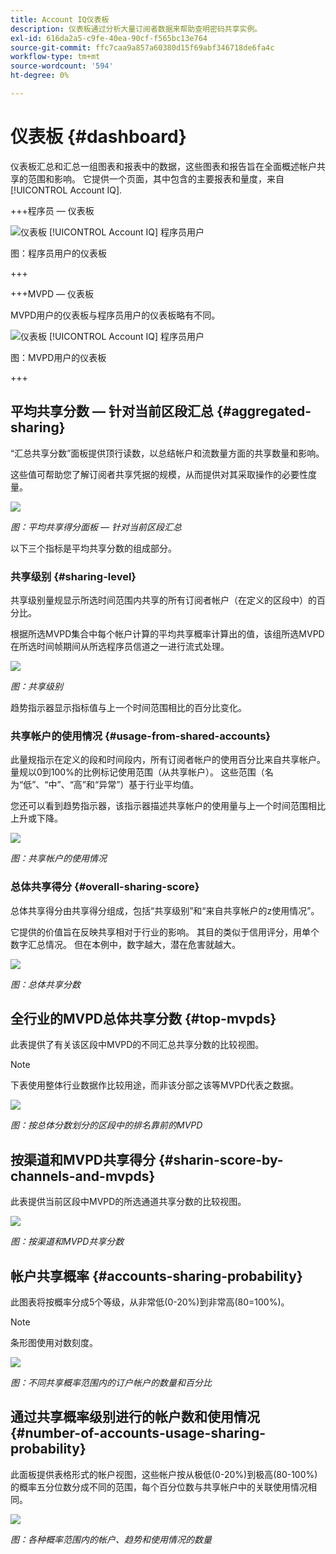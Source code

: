 ```yaml
---
title: Account IQ仪表板
description: 仪表板通过分析大量订阅者数据来帮助查明密码共享实例。
exl-id: 616da2a5-c9fe-40ea-90cf-f565bc13e764
source-git-commit: ffc7caa9a857a60380d15f69abf346718de6fa4c
workflow-type: tm+mt
source-wordcount: '594'
ht-degree: 0%

---
```


# 仪表板 {#dashboard}

仪表板汇总和汇总一组图表和报表中的数据，这些图表和报告旨在全面概述帐户共享的范围和影响。 它提供一个页面，其中包含的主要报表和量度，来自 [!UICONTROL Account IQ].


+++程序员 — 仪表板

![仪表板 [!UICONTROL Account IQ] 程序员用户](assets/dashboard-programr.png)


图：程序员用户的仪表板

+++

+++MVPD — 仪表板

MVPD用户的仪表板与程序员用户的仪表板略有不同。

![仪表板 [!UICONTROL Account IQ] 程序员用户](assets/dashboard-mvpd.png)

图：MVPD用户的仪表板

+++

## 平均共享分数 — 针对当前区段汇总 {#aggregated-sharing}

“汇总共享分数”面板提供顶行读数，以总结帐户和流数量方面的共享数量和影响。

这些值可帮助您了解订阅者共享凭据的规模，从而提供对其采取操作的必要性度量。

![](assets/aggregate-sharing-score.png)


*图：平均共享得分面板 — 针对当前区段汇总*

以下三个指标是平均共享分数的组成部分。

### 共享级别 {#sharing-level}

共享级别量规显示所选时间范围内共享的所有订阅者帐户（在定义的区段中）的百分比。

根据所选MVPD集合中每个帐户计算的平均共享概率计算出的值，该组所选MVPD在所选时间帧期间从所选程序员信道之一进行流式处理。

![](assets/sharing-level.png)


*图：共享级别*

趋势指示器显示指标值与上一个时间范围相比的百分比变化。

### 共享帐户的使用情况 {#usage-from-shared-accounts}

此量规指示在定义的段和时间段内，所有订阅者帐户的使用百分比来自共享帐户。 量规以0到100%的比例标记使用范围（从共享帐户）。 这些范围（名为“低”、“中”、“高”和“异常”）基于行业平均值。

您还可以看到趋势指示器，该指示器描述共享帐户的使用量与上一个时间范围相比上升或下降。

![](assets/usage-4mshared-accounts.png)


*图：共享帐户的使用情况*

### 总体共享得分 {#overall-sharing-score}

总体共享得分由共享得分组成，包括“共享级别”和“来自共享帐户的z使用情况”。

它提供的价值旨在反映共享相对于行业的影响。 其目的类似于信用评分，用单个数字汇总情况。 但在本例中，数字越大，潜在危害就越大。

![](assets/overall-sharing-score.png)


*图：总体共享分数*

<!--### MVPDs in segment {#mvpd-in-segment}

It is a table of risk indices and accounts totals for the top MVPDs ranked by overall usage or account sharing.

![](assets/mvpds-in-segment.png)-->

## 全行业的MVPD总体共享分数 {#top-mvpds}

此表提供了有关该区段中MVPD的不同汇总共享分数的比较视图。

>[!NOTE]
>
>下表使用整体行业数据作比较用途，而非该分部之该等MVPD代表之数据。

![](assets/top-mvpds.png)


*图：按总体分数划分的区段中的排名靠前的MVPD*

## 按渠道和MVPD共享得分 {#sharin-score-by-channels-and-mvpds}

此表提供当前区段中MVPD的所选通道共享分数的比较视图。

![](assets/sharing-scores-by-channels-mvpds.png)


*图：按渠道和MVPD共享分数*

## 帐户共享概率 {#accounts-sharing-probability}

此图表将按概率分成5个等级，从非常低(0-20%)到非常高(80=100%)。

>[!NOTE]
>
>条形图使用对数刻度。


![](assets/dashboard-ac-sharing-prob.png)


*图：不同共享概率范围内的订户帐户的数量和百分比*

## 通过共享概率级别进行的帐户数和使用情况 {#number-of-accounts-usage-sharing-probability}

此面板提供表格形式的帐户视图，这些帐户按从极低(0-20%)到极高(80-100%)的概率五分位数分成不同的范围，每个百分位数与共享帐户中的关联使用情况相同。

![](assets/no-acc-usage-prob-level.png)


*图：各种概率范围内的帐户、趋势和使用情况的数量*

<!--
+++Dashboard for programmers

![dashboard of account IQ](assets/dashboard-capture.png)


*Figure: The dashboard*

>>>>>>> 7ab48cf61552febab21a5d5c05586e0aefe8ce17
## Average sharing score - aggregated for the current segment {#aggregated-sharing}

The Aggregated Sharing Score panel provides a top line readout summarizing the quantity and impact of sharing in terms of accounts and streaming volume.

The values help you understand the magnitude of credential sharing by your subscribers, hence providing a measure of the need to act upon it.

![](assets/aggregate-sharing-score.png)


*Figure: Average sharing score panel - aggregated for the current segment*

The following three metrics are components of the Average Sharing Score.

### Sharing level {#sharing-level}

The sharing level gauge shows the percentage of all your subscriber accounts (in the defined segment) that are shared, during the selected time frame.  

A value calculated based on an average of the sharing probability computed for every account for the selected MVPD(s) that has streamed from a one of the selected programmer channels during the selected time frame.

![](assets/sharing-level.png)


*Figure: Sharing level*

The Trend indicator shows the percentage change in the value of the metric in from the previous time frame.

### Usage from shared accounts {#usage-from-shared-accounts}

This gauge indicates what percent of the usage of all the subscriber accounts is from the shared accounts for the defined segment and time period. The gauge marks the ranges of usage (from shared accounts) on the scale of 0 to 100%. These ranges (named Low, Medium, High, and Abnormal) are based on the industry average.

You can also see the Trend indicator, which depicts a rise or fall in the usage from shared accounts as compared to the previous time frame.

![](assets/usage-4mshared-accounts.png)


*Figure: Usage from shared accounts*

### Overall sharing score {#overall-sharing-score}

Overall sharing score is composite of sharing scores including "Sharing level" and "Usage from shared accounts".

It provides a value meant to reflect the relative impact of sharing when compared to the industry. Its purpose is similar to that of a credit score, summarizing the situation with a single number. But in this case, the higher the number the greater the potential harm.

![](assets/overall-sharing-score.png)


*Figure: Overall sharing score*

## Industrywide overall sharing scores {#mvpd-in-segment}

+++Programmer- MVPDs in segment

This table provides a comparative view of the different Aggregated Sharing Scores for the MVPDs in the segment.

![](assets/mvpds-in-segment.png)


*Figure: Panel showing top MVPDs in a segment*


>[!NOTE]
>
>This table uses overall industry data for comparative purposes, not the data represented by those MVPDs in the segment.

+++

+++MVPD- Programmers in segment

This table provides a comparative view of the different Aggregated Sharing Scores for the programmers in the segment.

![](assets/programmers-in-segment.png)


*Figure: Panel showing top programmers in a segment*

+++


## Sharing score by channels and MVPDs {#sharin-score-by-channels-and-mvpds}

+++Programmer- MVPDs in segment

This table provides a comparative view of sharing scores of the selected channels for the MVPDs in the current segment.

![](assets/sharing-scores-by-channels-mvpds.png)


*Figure: Sharing scores by channels and MVPDs*

>[!NOTE]
>
>**Sharing score by channels and MVPDs** panel is available only for programmer login.

+++

## Accounts sharing probability distribution{#accounts-sharing-probab-dist}

This panel partitions accounts into ranges of sharing probability quintiles from very low (0-20%) to very high (80-100%).

Pie chart shows the proportions (in term of percentages) of user accounts in various sharing probability ranges. Whereas, column chart shows the absolute numbers of accounts in different probability ranges.

>[!NOTE]
>
>The column chart uses a logarithmic scale.


![](assets/dashboard-ac-sharing-prob.png)


*Figure: Percentages and number of subscriber accounts in different sharing probability ranges*

### Accounts over threshold in current segment {#acc-over-threshold-in-segment}

You can select a level of sharing probability, out of the following to view number and percentage of accounts above it:

* Over very low (0%-20%) probability

* Over low (20%-40%) probability

* Over moderate (40%-60%) probability

* Over high (60%-80%) probability

## Number of accounts and usage by sharing probability level {#number-of-accounts-usage-sharing-probability}

This panel provides tabular view of  accounts partitioned into ranges of sharing probability quintiles from very low (0-20%) to very high (80-100%) with each quintile's associated usage from shared accounts.

![](assets/no-acc-usage-prob-level.png)

*Figure: Number of accounts, trends, and usages falling in various probability ranges*

-->